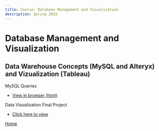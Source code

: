 ```yaml
---
title: Course: Database Management and Visualization
description: Spring 2019
---
```


# Database Management and Visualization
## Data Warehouse Concepts (MySQL and Alteryx) and Vizualization (Tableau)

MySQL Queries
- [View in browser (html)](BankingQueries.sql)

Data Visualization Final Project
- [Click here to view]()

[Home](https://cherylngo.github.io/)
